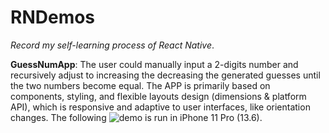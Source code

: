 # RNDemos

*Record my self-learning process of React Native*. 

**GuessNumApp**: The user could manually input a 2-digits number and recursively adjust to increasing the decreasing the generated guesses until the two numbers become equal. The APP is primarily based on components, styling, and flexible layouts design (dimensions & platform API), which is responsive and adaptive to user interfaces, like orientation changes. The following ![demo](https://www.youtube.com/watch?v=aJ_brg4ggkE&feature=youtu.be&ab_channel=%E5%BC%A0%E5%AD%90%E6%99%97) is run in iPhone 11 Pro (13.6). 


